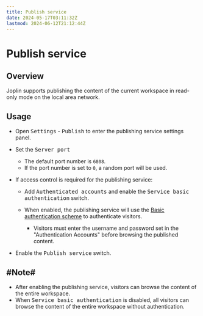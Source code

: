 ```yaml
---
title: Publish service
date: 2024-05-17T03:11:32Z
lastmod: 2024-06-12T21:12:44Z
---
```


# Publish service

## Overview

Joplin supports publishing the content of the current workspace in read-only mode on the local area network.

## Usage

* Open <kbd>Settings</kbd>​ - <kbd>Publish</kbd>​ to enter the publishing service settings panel.
* Set the <kbd>Server port</kbd>​

  * The default port number is `6808`​.
  * If the port number is set to `0`​, a random port will be used.
* If access control is required for the publishing service:

  * Add <kbd>Authenticated accounts</kbd>​ and enable the <kbd>Service basic authentication</kbd>​ switch.
  * When enabled, the publishing service will use the [Basic authentication scheme](https://developer.mozilla.org/en-US/docs/Web/HTTP/Authentication#basic_authentication_scheme) to authenticate visitors.

    * Visitors must enter the username and password set in the "Authentication Accounts" before browsing the published content.
* Enable the <kbd>Publish service</kbd>​ switch.

## #Note#​

* After enabling the publishing service, visitors can browse the content of the entire workspace.
* When <kbd>Service basic authentication</kbd>​ is disabled, all visitors can browse the content of the entire workspace without authentication.
